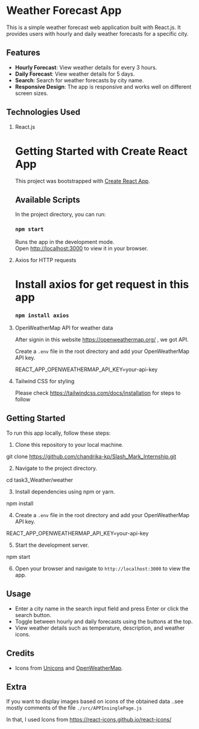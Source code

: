 
# Weather Forecast App

This is a simple weather forecast web application built with React.js. It provides users with hourly and daily weather forecasts for a specific city.

## Features

- **Hourly Forecast**: View weather details for every 3 hours.
- **Daily Forecast**: View weather details for 5 days.
- **Search**: Search for weather forecasts by city name.
- **Responsive Design**: The app is responsive and works well on different screen sizes.

## Technologies Used

1) React.js

    # Getting Started with Create React App
    
    This project was bootstrapped with [Create React App](https://github.com/facebook/create-react-app).
    
    ## Available Scripts
    
    In the project directory, you can run:
    
    ### `npm start`
    
    Runs the app in the development mode.\
    Open [http://localhost:3000](http://localhost:3000) to view it in your browser.
    
2) Axios for HTTP requests

    # Install axios for get request in this app
     
    ###  `npm install axios`

3) OpenWeatherMap API for weather data

    After signin in this website https://openweathermap.org/ , we got API.

    Create a `.env` file in the root directory and add your OpenWeatherMap API key.

    REACT_APP_OPENWEATHERMAP_API_KEY=your-api-key

4) Tailwind CSS for styling

    Please check https://tailwindcss.com/docs/installation for steps to follow


## Getting Started

To run this app locally, follow these steps:

1. Clone this repository to your local machine.

git clone https://github.com/chandrika-kp/Slash_Mark_Internship.git

2. Navigate to the project directory.

cd task3_Weather/weather

3. Install dependencies using npm or yarn.

npm install

4. Create a `.env` file in the root directory and add your OpenWeatherMap API key.

REACT_APP_OPENWEATHERMAP_API_KEY=your-api-key

5. Start the development server.

npm start

6. Open your browser and navigate to `http://localhost:3000` to view the app.

## Usage

- Enter a city name in the search input field and press Enter or click the search button.
- Toggle between hourly and daily forecasts using the buttons at the top.
- View weather details such as temperature, description, and weather icons.

## Credits

- Icons from [Unicons](https://iconscout.com/unicons) and [OpenWeatherMap](https://openweathermap.org/weather-conditions).

## Extra

If you want to display images based on icons of the obtained data ..see mostly comments of the file `./src/APPInsinglePage.js` 

In that, I used Icons from https://react-icons.github.io/react-icons/ 
